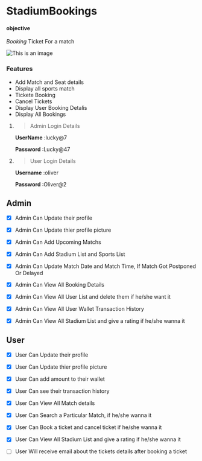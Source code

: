 # StadiumBookings

#### objective
*Booking*  Ticket For a match

![This is an image](https://img.etimg.com/photo/msid-65317584,quality-100/dilip-sardesai.jpg)
### Features
* Add Match and Seat details
* Display all sports match
* Tickete Booking
* Cancel Tickets
* Display User Booking Detalis
* Display All Bookings

1. > Admin Login Details

     **UserName** :lucky@7

     **Password** :Lucky@47

2. > User Login Details

     **Username** :oliver

     **Password** :Oliver@2

## Admin

- [x] Admin Can Update their profile

- [x] Admin Can Update thier profile picture

- [x] Admin Can Add Upcoming Matchs

- [x] Admin Can Add Stadium List and Sports List

- [x] Admin Can Update Match Date and Match Time, If Match Got Postponed Or Delayed

- [x] Admin Can View All Booking Details

- [x] Admin Can View All User List and delete them if he/she want it

- [x] Admin Can View All User Wallet Transaction History

- [x] Admin Can View All Stadium List and give a rating if he/she wanna it


## User

- [x] User Can Update their profile

- [x] User Can Update thier profile picture

- [x] User Can add amount to their wallet

- [x] User Can see their transaction history

- [x] User Can View All Match details

- [x] User Can Search a Particular Match, if he/she wanna it

- [x] User Can Book a ticket and cancel ticket if he/she wanna it

- [x] User Can View All Stadium List and give a rating if he/she wanna it

- [ ] User Will receive email about the tickets details after booking a ticket
